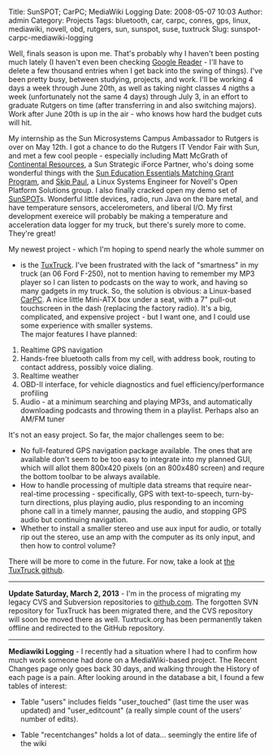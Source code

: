 Title: SunSPOT; CarPC; MediaWiki Logging
Date: 2008-05-07 10:03
Author: admin
Category: Projects
Tags: bluetooth, car, carpc, conres, gps, linux, mediawiki, novell, obd, rutgers, sun, sunspot, suse, tuxtruck
Slug: sunspot-carpc-mediawiki-logging

Well, finals season is upon me. That's probably why I haven't been
posting much lately (I haven't even been checking [Google Reader][] -
I'll have to delete a few thousand entries when I get back into the
swing of things). I've been pretty busy, between studying, projects, and
work. I'll be working 4 days a week through June 20th, as well as taking
night classes 4 nigths a week (unfortunately not the same 4 days)
through July 3, in an effort to graduate Rutgers on time (after
transferring in and also switching majors). Work after June 20th is up
in the air - who knows how hard the budget cuts will hit.

My internship as the Sun Microsystems Campus Ambassador to Rutgers is
over on May 12th. I got a chance to do the Rutgers IT Vendor Fair with
Sun, and met a few cool people - especially including Matt McGrath of
[Continental Resources][], a Sun Strategic iForce Partner, who's doing
some wonderful things with the [Sun Education Essentials Matching Grant
Program][], and [Skip Paul][], a Linux Systems Engineer for Novell's
Open Platform Solutions group. I also finally cracked open my demo set
of [SunSPOT][]s. Wonderful little devices, radio, run Java on the bare
metal, and have temperature sensors, accelerometers, and liberal I/O. My
first development exereice will probably be making a temperature and
acceleration data logger for my truck, but there's surely more to come.
They're great!

My newest project - which I'm hoping to spend nearly the whole summer on
- is the [TuxTruck][]. I've been frustrated with the lack of "smartness"
in my truck (an 06 Ford F-250), not to mention having to remember my MP3
player so I can listen to podcasts on the way to work, and having so
many gadgets in my truck. So, the solution is obvious: a Linux-based
[CarPC][]. A nice little Mini-ATX box under a seat, with a 7" pull-out
touchscreen in the dash (replacing the factory radio). It's a big,
complicated, and expensive project - but I want one, and I could use
some experience with smaller systems.  
The major features I have planned:

1.  Realtime GPS navigation
2.  Hands-free bluetooth calls from my cell, with address book, routing
    to contact address, possibly voice dialing.
3.  Realtime weather
4.  OBD-II interface, for vehicle diagnostics and fuel
    efficiency/performance profiling
5.  Audio - at a minimum searching and playing MP3s, and automatically
    downloading podcasts and throwing them in a playlist. Perhaps also
    an AM/FM tuner

It's not an easy project. So far, the major challenges seem to be:

-   No full-featured GPS navigation package available. The ones that are
    available don't seem to be too easy to integrate into my planned
    GUI, which will allot them 800x420 pixels (on an 800x480 screen) and
    requre the bottom toolbar to be always available.
-   How to handle processing of multiple data streams that require
    near-real-time processing - specifically, GPS with text-to-speech,
    turn-by-turn directions, plus playing audio, plus responding to an
    incoming phone call in a timely manner, pausing the audio, and
    stopping GPS audio but continuing navigation.
-   Whether to install a smaller stereo and use aux input for audio, or
    totally rip out the stereo, use an amp with the computer as its only
    input, and then how to control volume?

There will be more to come in the future. For now, take a look at [the
TuxTruck github][].

* * * * *

**Update Saturday, March 2, 2013** - I'm in the process of migrating my
legacy CVS and Subversion repositories to [github.com][]. The forgotten
SVN repository for TuxTruck has been migrated there, and the CVS
repository will soon be moved there as well. Tuxtruck.org has been
permanently taken offline and redirected to the GitHub repository.

* * * * *

<span style="font-weight: bold;">Mediawiki Logging</span> - I recently
had a situation where I had to confirm how much work someone had done on
a MediaWiki-based project. The Recent Changes page only goes back 30
days, and walking through the History of each page is a pain. After
looking around in the database a bit, I found a few tables of interest:

-   Table "users" includes fields "user\_touched" (last time the user
    was updated) and "user\_editcount" (a really simple count of the
    users' number of edits).

-   Table "recentchanges" holds a lot of data... seemingly the entire
    life of the wiki

  [Google Reader]: http://reader.google.com/
  [Continental Resources]: http://www.conres.com/
  [Sun Education Essentials Matching Grant Program]: http://www.sun.com/solutions/landing/industry/education/edu_essentials.jsp
  [Skip Paul]: http://opsamericas.com/
  [SunSPOT]: http://www.sunspotworld.com/
  [TuxTruck]: http://www.jasonantman.com/tuxtruck/
  [CarPC]: http://en.wikipedia.org/wiki/Carpc
  [the TuxTruck github]: https://github.com/jantman/tuxtruck
  [github.com]: http://github.com/jantman/
